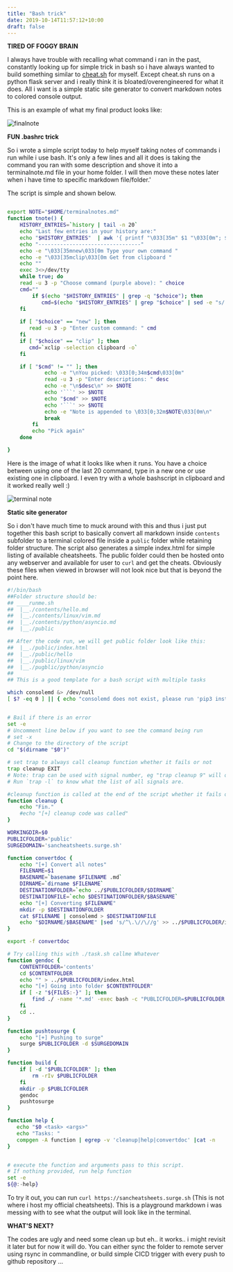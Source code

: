 ```yaml
---
title: "Bash trick"
date: 2019-10-14T11:57:12+10:00
draft: false
---
```


__TIRED OF FOGGY BRAIN__

I always have trouble with recalling what command i ran in the past, constantly looking up for simple trick in bash so i have always wanted to build something similar to [cheat.sh](http://cheat.sh/) for myself. Except cheat.sh runs on a python flask server and i really think it is bloated/overengineered for what it does. All i want is a simple static site generator to convert markdown notes to colored console output. 

This is an example of what my final product looks like:

![finalnote](/static/terminalnotefinal.png)


__FUN .bashrc trick__

So i wrote a simple script today to help myself taking notes of commands i run while i use bash. It's only a few lines and all it does is taking the command you ran with some description and shove it into a terminalnote.md file in your home folder. I will then move these notes later when i have time to specific markdown file/folder.'

The script is simple and shown below.

```bash

export NOTE="$HOME/terminalnotes.md"
function tnote() {
    HISTORY_ENTRIES=`history | tail -n 20`
    echo "Last few entries in your history are:"
    echo "$HISTORY_ENTRIES"  | awk '{ printf "\033[35m" $1 "\033[0m"; $1 = ""; print $0;}'
    echo "---------------------------------"
    echo -e "\033[35mnew\033[0m Type your own command "
    echo -e "\033[35mclip\033[0m Get from clipboard "
    echo ""
    exec 3<>/dev/tty
    while true; do
	read -u 3 -p "Choose command (purple above): " choice
	cmd=""
        if $(echo "$HISTORY_ENTRIES" | grep -q "$choice"); then
           cmd=$(echo "$HISTORY_ENTRIES" | grep "$choice" | sed -e "s/ *[0-9]* *//")
	fi
	
	if [ "$choice" == "new" ]; then
	   read -u 3 -p "Enter custom command: " cmd
	fi
	if [ "$choice" == "clip" ]; then
	   cmd=`xclip -selection clipboard -o`
	fi

	if [ "$cmd" != "" ]; then
            echo -e "\nYou picked: \033[0;34m$cmd\033[0m"
            read -u 3 -p "Enter descriptions: " desc
            echo -e "\n$desc\n" >> $NOTE
            echo '```' >> $NOTE
            echo "$cmd" >> $NOTE
            echo '```' >> $NOTE
            echo -e "Note is appended to \033[0;32m$NOTE\033[0m\n"
            break
        fi
        echo "Pick again"
    done

}

```

Here is the image of what it looks like when it runs. You have a choice between using one of the last 20 command, type in a new one or use existing one in clipboard. I even try with a whole bashscript in clipboard and it worked really well  :) 

![terminal note](/static/terminalnote.png)

__Static site generator__

So i don't have much time to muck around with this and thus i just put together this bash script to basically convert all markdown inside `contents` subfolder to a terminal colored file inside a `public` folder while retaining folder structure. The script also generates a simple index.html for simple listing of available cheatsheets. The public folder could then be hosted onto any webserver and available for user to `curl` and get the cheats. Obviously these files when viewed in browser will not look nice but that is beyond the point here.


```bash
#!/bin/bash
##Folder structure should be:
## ____runme.sh
##  |__./contents/hello.md
##  |__./contents/linux/vim.md
##  |__./contents/python/asyncio.md
##  |__./public

## After the code run, we will get public folder look like this:
##  |__./public/index.html
##  |__./public/hello
##  |__./public/linux/vim
##  |__./pugblic/python/asyncio
##
## This is a good template for a bash script with multiple tasks

which consolemd &> /dev/null
[ $? -eq 0 ] || { echo "consolemd does not exist, please run 'pip3 install consolemd'"; exit 1; }


# Bail if there is an error
set -e
# Uncomment line below if you want to see the command being run
# set -x
# Change to the directory of the script
cd "$(dirname "$0")"

# set trap to always call cleanup function whether it fails or not
trap cleanup EXIT
# Note: trap can be used with signal number, eg "trap cleanup 9" will only be called on sigkill 
# Run `trap -l` to know what the list of all signals are.

#cleanup function is called at the end of the script whether it fails or not
function cleanup {
    echo "Fin."
    #echo "[+] cleanup code was called"
}

WORKINGDIR=$0
PUBLICFOLDER='public'
SURGEDOMAIN='sancheatsheets.surge.sh'

function convertdoc {
    echo "[+] Convert all notes"
    FILENAME=$1
    BASENAME=`basename $FILENAME .md`
    DIRNAME=`dirname $FILENAME`
    DESTINATIONFOLDER=`echo ../$PUBLICFOLDER/$DIRNAME`
    DESTINATIONFILE=`echo $DESTINATIONFOLDER/$BASENAME`
    echo "[+] Converting $FILENAME" 
    mkdir -p $DESTINATIONFOLDER
    cat $FILENAME | consolemd > $DESTINATIONFILE
    echo "$DIRNAME/$BASENAME" |sed 's/^\.\//\//g' >> ../$PUBLICFOLDER/index.html
}

export -f convertdoc

# Try calling this with ./task.sh callme Whatever
function gendoc {
    CONTENTFOLDER='contents'
    cd $CONTENTFOLDER
    echo "" > ../$PUBLICFOLDER/index.html
    echo "[+] Going into folder $CONTENTFOLDER" 
    if [ -z "${FILES:-}" ]; then
        find ./ -name '*.md' -exec bash -c "PUBLICFOLDER=$PUBLICFOLDER convertdoc {}" \;
    fi
    cd ..
}

function pushtosurge {
    echo "[+] Pushing to surge"
    surge $PUBLICFOLDER -d $SURGEDOMAIN
}

function build {
    if [ -d "$PUBLICFOLDER" ]; then
        rm -rIv $PUBLICFOLDER
    fi
    mkdir -p $PUBLICFOLDER
    gendoc
    pushtosurge
}

function help {
   echo "$0 <task> <args>"
   echo "Tasks: "
   compgen -A function | egrep -v 'cleanup|help|convertdoc' |cat -n
}


# execute the function and arguments pass to this script.
# If nothing provided, run help function
set -e
${@:-help}

```


To try it out, you can run `curl https://sancheatsheets.surge.sh` (This is not where i host my official cheatsheets). This is a playground markdown i was messing with to see what the output will look like in the terminal.


__WHAT'S NEXT?__

The codes are ugly and need some clean up but eh.. it works.. i might revisit it later but for now it will do. You can either sync the folder to remote server using rsync in commandline, or build simple CICD trigger with every push to github repository ... 
